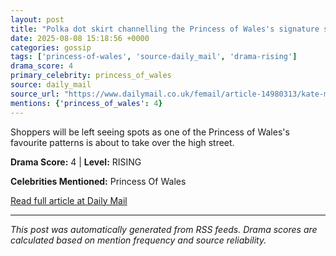 ```yaml
---
layout: post
title: "Polka dot skirt channelling the Princess of Wales's signature style hits the high street"""
date: 2025-08-08 15:18:56 +0000
categories: gossip
tags: ['princess-of-wales', 'source-daily_mail', 'drama-rising']
drama_score: 4
primary_celebrity: princess_of_wales
source: daily_mail
source_url: "https://www.dailymail.co.uk/femail/article-14980313/kate-middleton-ascot-look-marks-spencer-polka-dot-midi-skirt-style-fashion.html?ns_mchannel=rss&ito=1490&ns_campaign=1490"""
mentions: {'princess_of_wales': 4}
---
```


Shoppers will be left seeing spots as one of the Princess of Wales's favourite patterns is about to take over the high street.

**Drama Score:** 4 | **Level:** RISING

**Celebrities Mentioned:** Princess Of Wales

[Read full article at Daily Mail](https://www.dailymail.co.uk/femail/article-14980313/kate-middleton-ascot-look-marks-spencer-polka-dot-midi-skirt-style-fashion.html?ns_mchannel=rss&ito=1490&ns_campaign=1490)

---
*This post was automatically generated from RSS feeds. Drama scores are calculated based on mention frequency and source reliability.*
